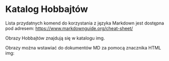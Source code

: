 # Katalog Hobbajtów

Lista przydatnych komend do korzystania z języka Markdown jest dostępna pod adresem: https://www.markdownguide.org/cheat-sheet/

Obrazy Hobbajtów znajdują się w katalogu img.

Obrazy można wstawiać do dokumentów MD za pomocą znacznika HTML img:

<img scr = "img/hobbajt1a.png">
